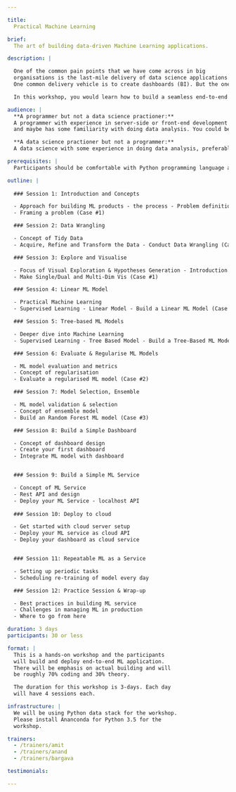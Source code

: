 ```yaml
---

title:
  Practical Machine Learning

brief:
  The art of building data-driven Machine Learning applications.

description: |

  One of the common pain points that we have come across in big
  organisations is the last-mile delivery of data science applications.
  One common delivery vehicle is to create dashboards (BI). But the one, that’s very useful and neglected more often than not, is to create APIs and provide seamless integration with other applications within the company. This requires you to have a basic understanding of machine learning, server-side programming and front-end application. 

  In this workshop, you would learn how to build a seamless end-to-end data driven application - Data Exploration, Machine Learning Model, RESTful API and Web Application - to solve a business prediction problem.

audience: |
  **A programmer but not a data science practioner:**
  A programmer with experience in server-side or front-end development
  and maybe has some familiarity with doing data analysis. You could be looking to transition in to building data driven products or a create a richer product experience with data.

  **A data science practioner but not a programmer:**
  A data science with some experience in doing data analysis, preferably in a scripting language (R/Python/Scala), but wants to get a deeper and a more applied perspective on creating data driven products.

prerequisites: |
  Participants should be comfortable with Python programming language and have prior experience with using Python for Data Science.

outline: |
  
  ### Session 1: Introduction and Concepts

  - Approach for building ML products - the process - Problem definition and dataset
  - Framing a problem (Case #1)

  ### Session 2: Data Wrangling

  - Concept of Tidy Data
  - Acquire, Refine and Transform the Data - Conduct Data Wrangling (Case #1)

  ### Session 3: Explore and Visualise

  - Focus of Visual Exploration & Hypotheses Generation - Introduction to Grammar of Graphics
  - Make Single/Dual and Multi-Dim Vis (Case #1)

  ### Session 4: Linear ML Model

  - Practical Machine Learning
  - Supervised Learning - Linear Model - Build a Linear ML Model (Case #1)

  ### Session 5: Tree-based ML Models

  - Deeper dive into Machine Learning
  - Supervised Learning - Tree Based Model - Build a Tree-Based ML Model (Case #2)

  ### Session 6: Evaluate & Regularise ML Models 

  - ML model evaluation and metrics
  - Concept of regularisation
  - Evaluate a regularised ML model (Case #2)

  ### Session 7: Model Selection, Ensemble

  - ML model validation & selection
  - Concept of ensemble model
  - Build an Random Forest ML model (Case #3)

  ### Session 8: Build a Simple Dashboard 

  - Concept of dashboard design
  - Create your first dashboard
  - Integrate ML model with dashboard


  ### Session 9: Build a Simple ML Service

  - Concept of ML Service
  - Rest API and design
  - Deploy your ML Service - localhost API
  
  ### Session 10: Deploy to cloud

  - Get started with cloud server setup
  - Deploy your ML service as cloud API
  - Deploy your dashboard as cloud service


  ### Session 11: Repeatable ML as a Service

  - Setting up periodic tasks
  - Scheduling re-training of model every day

  ### Session 12: Practice Session & Wrap-up

  - Best practices in building ML service 
  - Challenges in managing ML in production 
  - Where to go from here

duration: 3 days
participants: 30 or less

format: |
  This is a hands-on workshop and the participants
  will build and deploy end-to-end ML application.
  There will be emphasis on actual building and will
  be roughly 70% coding and 30% theory.

  The duration for this workshop is 3-days. Each day
  will have 4 sessions each.

infrastructure: |
  We will be using Python data stack for the workshop.
  Please install Ananconda for Python 3.5 for the
  workshop.

trainers:
  - /trainers/amit
  - /trainers/anand
  - /trainers/bargava

testimonials:

---
```

